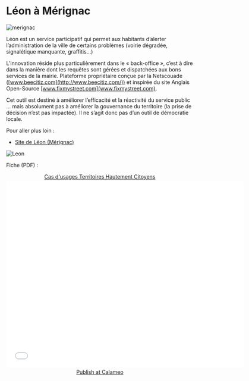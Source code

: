 # Léon à Mérignac 

![merignac](http://www.territoires-hautement-citoyens.fr/wp-content/uploads/2015/02/L%C3%A9on-M%C3%A9rignac.png)

Léon est un service participatif qui permet aux habitants d’alerter l’administration de la ville de certains problèmes (voirie dégradée, signalétique manquante, graffitis…)

L’innovation réside plus particulièrement dans le « back-office », c’est à dire dans la manière dont les requêtes sont gérées et dispatchées aux bons services de la mairie. Plateforme propriétaire conçue par la Netscouade ([www.beecitiz.com](http://www.beecitiz.com/)) et inspirée du site Anglais Open-Source [www.fixmystreet.com](www.fixmystreet.com).

Cet outil est destiné à améliorer l’efficacité et la réactivité du service public ... mais absolument pas à améliorer la gouvernance du territoire (la prise de décision n’est pas impactée). Il ne s’agit donc pas d’un outil de démocratie locale.

Pour aller plus loin :

* [Site de Léon (Mérignac)](http://leon.merignac.com/)

![Leon](https://framapic.org/mzKo4kI68nlW/bQ1gfR1i)

Fiche (PDF) :

<div style="text-align:center;"><div style="margin:8px 0px 4px;"><a href="http://www.calameo.com/books/0005746786d59bea5e0b6" target="_blank">Cas d'usages Territoires Hautement Citoyens</a></div><iframe src="//v.calameo.com/?bkcode=0005746786d59bea5e0b6" width="640" height="500" frameborder="0" scrolling="no" allowtransparency allowfullscreen style="margin:0 auto;"></iframe><div style="margin:4px 0px 8px;"><a href="http://www.calameo.com/">Publish at Calameo</a></div></div>
